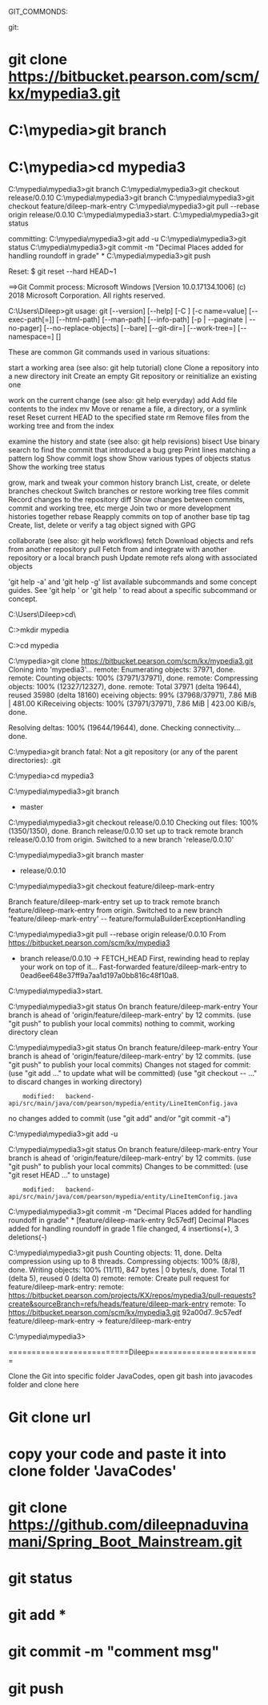 GIT_COMMONDS:


git:
 
 # git clone https://bitbucket.pearson.com/scm/kx/mypedia3.git
 # C:\mypedia>git branch
 # C:\mypedia>cd mypedia3
 C:\mypedia\mypedia3>git branch
 C:\mypedia\mypedia3>git checkout release/0.0.10
 C:\mypedia\mypedia3>git branch
 C:\mypedia\mypedia3>git checkout feature/dileep-mark-entry
 C:\mypedia\mypedia3>git pull --rebase origin release/0.0.10
 C:\mypedia\mypedia3>start.
 C:\mypedia\mypedia3>git status
 
 committing: 
 C:\mypedia\mypedia3>git add -u
 C:\mypedia\mypedia3>git status
 C:\mypedia\mypedia3>git commit -m "Decimal Places added for handling roundoff in grade" *
 C:\mypedia\mypedia3>git push
 
 
 Reset:
  $ git reset --hard HEAD~1
 
==>Git Commit process:
Microsoft Windows [Version 10.0.17134.1006]
(c) 2018 Microsoft Corporation. All rights reserved.

C:\Users\Dileep>git
usage: git [--version] [--help] [-C <path>] [-c name=value]
           [--exec-path[=<path>]] [--html-path] [--man-path] [--info-path]
           [-p | --paginate | --no-pager] [--no-replace-objects] [--bare]
           [--git-dir=<path>] [--work-tree=<path>] [--namespace=<name>]
           <command> [<args>]

These are common Git commands used in various situations:

start a working area (see also: git help tutorial)
   clone      Clone a repository into a new directory
   init       Create an empty Git repository or reinitialize an existing one

work on the current change (see also: git help everyday)
   add        Add file contents to the index
   mv         Move or rename a file, a directory, or a symlink
   reset      Reset current HEAD to the specified state
   rm         Remove files from the working tree and from the index

examine the history and state (see also: git help revisions)
   bisect     Use binary search to find the commit that introduced a bug
   grep       Print lines matching a pattern
   log        Show commit logs
   show       Show various types of objects
   status     Show the working tree status

grow, mark and tweak your common history
   branch     List, create, or delete branches
   checkout   Switch branches or restore working tree files
   commit     Record changes to the repository
   diff       Show changes between commits, commit and working tree, etc
   merge      Join two or more development histories together
   rebase     Reapply commits on top of another base tip
   tag        Create, list, delete or verify a tag object signed with GPG

collaborate (see also: git help workflows)
   fetch      Download objects and refs from another repository
   pull       Fetch from and integrate with another repository or a local branch
   push       Update remote refs along with associated objects

'git help -a' and 'git help -g' list available subcommands and some
concept guides. See 'git help <command>' or 'git help <concept>'
to read about a specific subcommand or concept.

C:\Users\Dileep>cd\

C:\>mkdir mypedia

C:\>cd mypedia

C:\mypedia>git clone https://bitbucket.pearson.com/scm/kx/mypedia3.git
Cloning into 'mypedia3'...
remote: Enumerating objects: 37971, done.
remote: Counting objects: 100% (37971/37971), done.
remote: Compressing objects: 100% (12327/12327), done.
remote: Total 37971 (delta 19644), reused 35980 (delta 18160) eceiving objects:  99% (37968/37971), 7.86 MiB | 481.00 KiReceiving objects: 100% (37971/37971), 7.86 MiB | 423.00 KiB/s, done.

Resolving deltas: 100% (19644/19644), done.
Checking connectivity... done.

C:\mypedia>git branch
fatal: Not a git repository (or any of the parent directories): .git

C:\mypedia>cd mypedia3

C:\mypedia\mypedia3>git branch
* master

C:\mypedia\mypedia3>git checkout release/0.0.10
Checking out files: 100% (1350/1350), done.
Branch release/0.0.10 set up to track remote branch release/0.0.10 from origin.
Switched to a new branch 'release/0.0.10'

C:\mypedia\mypedia3>git branch
  master
* release/0.0.10

C:\mypedia\mypedia3>git checkout feature/dileep-mark-entry

Branch feature/dileep-mark-entry set up to track remote branch feature/dileep-mark-entry from origin.
Switched to a new branch 'feature/dileep-mark-entry'
-- feature/formulaBuilderExceptionHandling

C:\mypedia\mypedia3>git pull --rebase origin release/0.0.10
From https://bitbucket.pearson.com/scm/kx/mypedia3
 * branch            release/0.0.10 -> FETCH_HEAD
First, rewinding head to replay your work on top of it...
Fast-forwarded feature/dileep-mark-entry to 0ead6ee648e37ff9a7aa1d197a0bb816c48f10a8.

C:\mypedia\mypedia3>start.

C:\mypedia\mypedia3>git status
On branch feature/dileep-mark-entry
Your branch is ahead of 'origin/feature/dileep-mark-entry' by 12 commits.
  (use "git push" to publish your local commits)
nothing to commit, working directory clean

C:\mypedia\mypedia3>git status
On branch feature/dileep-mark-entry
Your branch is ahead of 'origin/feature/dileep-mark-entry' by 12 commits.
  (use "git push" to publish your local commits)
Changes not staged for commit:
  (use "git add <file>..." to update what will be committed)
  (use "git checkout -- <file>..." to discard changes in working directory)

        modified:   backend-api/src/main/java/com/pearson/mypedia/entity/LineItemConfig.java

no changes added to commit (use "git add" and/or "git commit -a")

C:\mypedia\mypedia3>git add -u

C:\mypedia\mypedia3>git status
On branch feature/dileep-mark-entry
Your branch is ahead of 'origin/feature/dileep-mark-entry' by 12 commits.
  (use "git push" to publish your local commits)
Changes to be committed:
  (use "git reset HEAD <file>..." to unstage)

        modified:   backend-api/src/main/java/com/pearson/mypedia/entity/LineItemConfig.java


C:\mypedia\mypedia3>git commit -m "Decimal Places added for handling roundoff in grade" *
[feature/dileep-mark-entry 9c57edf] Decimal Places added for handling roundoff in grade
 1 file changed, 4 insertions(+), 3 deletions(-)

C:\mypedia\mypedia3>git push
Counting objects: 11, done.
Delta compression using up to 8 threads.
Compressing objects: 100% (8/8), done.
Writing objects: 100% (11/11), 847 bytes | 0 bytes/s, done.
Total 11 (delta 5), reused 0 (delta 0)
remote:
remote: Create pull request for feature/dileep-mark-entry:
remote:   https://bitbucket.pearson.com/projects/KX/repos/mypedia3/pull-requests?create&sourceBranch=refs/heads/feature/dileep-mark-entry
remote:
To https://bitbucket.pearson.com/scm/kx/mypedia3.git
   92a00d7..9c57edf  feature/dileep-mark-entry -> feature/dileep-mark-entry

C:\mypedia\mypedia3>




==========================Dileep========================

Clone the Git into specific folder JavaCodes, open git bash into javacodes folder and clone here
# Git clone url

# copy your code and paste it into clone folder 'JavaCodes'
# git clone https://github.com/dileepnaduvinamani/Spring_Boot_Mainstream.git
# git status
# git add *
# git commit -m "comment msg"
# git push
